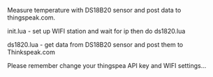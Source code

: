 Measure temperature with DS18B20 sensor and post data to thingspeak.com.

init.lua - set up WIFI station and wait for ip then do ds1820.lua

ds1820.lua - get data from DS18B20 sensor and post them to Thinkspeak.com

Please remember change your thingspea API key and WIFI settings...
